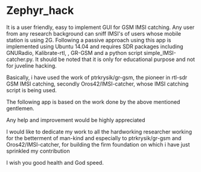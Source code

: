 # Zephyr_hack
It is a user friendly, easy to implement GUI for GSM IMSI catching. Any user from any research background can sniff IMSI's of users whose mobile station is using 2G.
Following a passive approach using this app is implemented using Ubuntu 14.04 and requires SDR packages including GNURadio, Kalibrate-rtl, , GR-GSM and a python script simple_IMSI-catcher.py.
It should be noted that it is only for educational purpose and not for juveline hacking.

Basically, i have used the work of ptrkrysik/gr-gsm, the pioneer in rtl-sdr  GSM IMSI catching, secondly Oros42/IMSI-catcher, whose IMSI catching script is being used.

The following app is based on the work done by the above mentioned gentlemen. 

Any help and improvement would be highly appreciated

I would like to dedicate my work to all the hardworking researcher working for the betterment of man-kind and especially to ptrkrysik/gr-gsm and Oros42/IMSI-catcher,
for building the firm foundation on which i have just sprinkled my contribution

I wish you good health and God speed.
